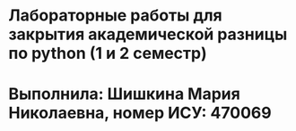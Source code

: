 # Лабораторные работы для закрытия академической разницы по python (1 и 2 семестр)
# Выполнила: Шишкина Мария Николаевна, номер ИСУ: 470069
